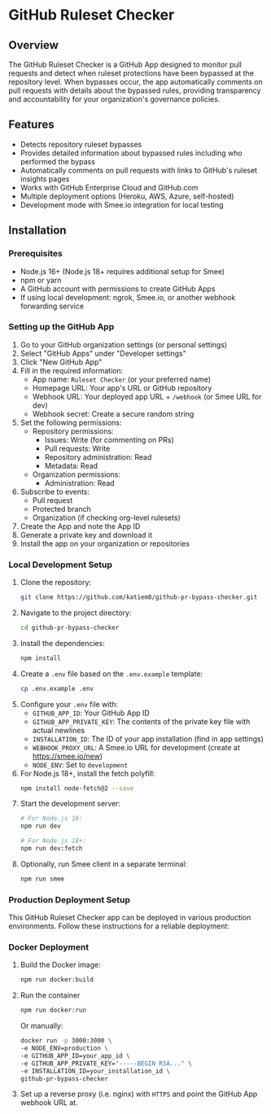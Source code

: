 # GitHub Ruleset Checker

## Overview

The GitHub Ruleset Checker is a GitHub App designed to monitor pull requests and detect when ruleset protections have been bypassed at the repository level. When bypasses occur, the app automatically comments on pull requests with details about the bypassed rules, providing transparency and accountability for your organization's governance policies.

## Features

- Detects repository ruleset bypasses
- Provides detailed information about bypassed rules including who performed the bypass
- Automatically comments on pull requests with links to GitHub's ruleset insights pages
- Works with GitHub Enterprise Cloud and GitHub.com
- Multiple deployment options (Heroku, AWS, Azure, self-hosted)
- Development mode with Smee.io integration for local testing

## Installation

### Prerequisites

- Node.js 16+ (Node.js 18+ requires additional setup for Smee)
- npm or yarn
- A GitHub account with permissions to create GitHub Apps
- If using local development: ngrok, Smee.io, or another webhook forwarding service

### Setting up the GitHub App

1. Go to your GitHub organization settings (or personal settings)
2. Select "GitHub Apps" under "Developer settings"
3. Click "New GitHub App"
4. Fill in the required information:
   - App name: `Ruleset Checker` (or your preferred name)
   - Homepage URL: Your app's URL or GitHub repository
   - Webhook URL: Your deployed app URL + `/webhook` (or Smee URL for dev)
   - Webhook secret: Create a secure random string
5. Set the following permissions:
   - Repository permissions:
     - Issues: Write (for commenting on PRs)
     - Pull requests: Write
     - Repository administration: Read
     - Metadata: Read
   - Organization permissions:
     - Administration: Read
6. Subscribe to events:
   - Pull request
   - Protected branch
   - Organization (if checking org-level rulesets)
7. Create the App and note the App ID
8. Generate a private key and download it
9. Install the app on your organization or repositories

### Local Development Setup

1. Clone the repository:
   ```bash
   git clone https://github.com/katiem0/github-pr-bypass-checker.git
   ```
2. Navigate to the project directory:
   ```bash
   cd github-pr-bypass-checker
   ```
3. Install the dependencies:
   ```bash
   npm install
   ```
4. Create a `.env` file based on the `.env.example` template:
   ```bash
   cp .env.example .env
   ```
5. Configure your `.env` file with:
   - `GITHUB_APP_ID`: Your GitHub App ID
   - `GITHUB_APP_PRIVATE_KEY`: The contents of the private key file with actual newlines
   - `INSTALLATION_ID`: The ID of your app installation (find in app settings)
   - `WEBHOOK_PROXY_URL`: A Smee.io URL for development (create at https://smee.io/new)
   - `NODE_ENV`: Set to `development`
6. For Node.js 18+, install the fetch polyfill:
   ```bash
   npm install node-fetch@2 --save
   ```
7. Start the development server:
   ```bash
   # For Node.js 16:
   npm run dev

   # For Node.js 18+:
   npm run dev:fetch
   ```
8. Optionally, run Smee client in a separate terminal:
   ```bash
   npm run smee
   ```

### Production Deployment Setup

This GitHub Ruleset Checker app can be deployed in various production environments. Follow these instructions for a reliable deployment:

### Docker Deployment

1. Build the Docker image:
   ```bash
   npm run docker:build
   ```
2. Run the container
   ```bash
   npm run docker:run
   ```
   Or manually:
   ```bash
   docker run -p 3000:3000 \
   -e NODE_ENV=production \
   -e GITHUB_APP_ID=your_app_id \
   -e GITHUB_APP_PRIVATE_KEY="-----BEGIN RSA..." \
   -e INSTALLATION_ID=your_installation_id \
   github-pr-bypass-checker
   ```
3. Set up a reverse proxy (i.e. nginx) with `HTTPS` and point the GitHub App webhook URL at.